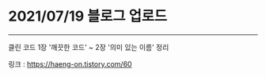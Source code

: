 # 2021/07/19 블로그 업로드
---
클린 코드 1장 '깨끗한 코드' ~ 2장 '의미 있는 이름' 정리

링크 : https://haeng-on.tistory.com/60
